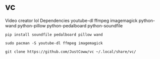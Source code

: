 # vc
Video creator lol
Dependencies
youtube-dl
ffmpeg
imagemagick
python-wand
python-pillow
python-pedalboard
python-soundfile
  ```
  pip install soundfile pedalboard pillow wand
  ```
  ```
  sudo pacman -S youtube-dl ffmpeg imagemagick
  ```
  ```
  git clone https://github.com/JustCoww/vc ~/.local/share/vc/
  ```
